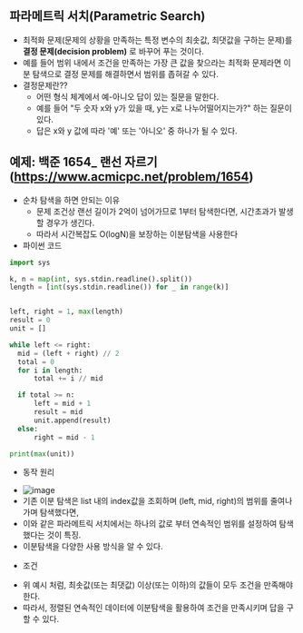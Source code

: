 ## 파라메트릭 서치(Parametric Search)
 * 최적화 문제(문제의 상황을 만족하는 특정 변수의 최솟값, 최댓값을 구하는 문제)를 **결정 문제(decision problem)** 로 바꾸어 푸는 것이다.
 * 예를 들어 범위 내에서 조건을 만족하는 가장 큰 값을 찾으라는 최적화 문제라면 이분 탐색으로 결정 문제를 해결하면서 범위를 좁혀갈 수 있다.
 * 결정문제란??
   - 어떤 형식 체계에서 예-아니오 답이 있는 질문을 말한다. 
   - 예를 들어 "두 숫자 x와 y가 있을 때, y는 x로 나누어떨어지는가?" 하는 질문이 있다. 
   - 답은 x와 y 값에 따라 '예' 또는 '아니오' 중 하나가 될 수 있다.

## 예제: 백준 1654_ 랜선 자르기 (https://www.acmicpc.net/problem/1654)
  * 순차 탐색을 하면 안되는 이유
    - 문제 조건상 랜선 길이가 2억이 넘어가므로 1부터 탐색한다면, 시간초과가 발생할 경우가 생긴다.
    - 따라서 시간복잡도 O(logN)을 보장하는 이분탐색을 사용한다
  * 파이썬 코드
  ```python
  import sys

k, n = map(int, sys.stdin.readline().split())
length = [int(sys.stdin.readline()) for _ in range(k)]


left, right = 1, max(length)
result = 0
unit = []

while left <= right:
    mid = (left + right) // 2
    total = 0
    for i in length:
        total += i // mid

    if total >= n:
        left = mid + 1
        result = mid
        unit.append(result)
    else:
        right = mid - 1

print(max(unit))
  ```
  * 동작 원리
  - ![image](https://user-images.githubusercontent.com/98008421/164965058-d27167d1-df04-43b0-b52a-e41949d828a4.png)
  - 기존 이분 탐색은 list 내의 index값을 조회하며 (left, mid, right)의 범위를 줄여나가며 탐색했다면,
  - 이와 같은 파라메트릭 서치에서는 하나의 값로 부터 연속적인 범위를 설정하여 탐색했다는 것이 특징.
  - 이분탐색을 다양한 사용 방식을 알 수 있다.
 
  * 조건
  - 위 예시 처럼, 최솟값(또는 최댓값) 이상(또는 이하)의 값들이 모두 조건을 만족해야 한다.
  - 따라서, 정렬된 연속적인 데이터에 이분탐색을 활용하여 조건을 만족시키며 답을 구할 수 있다.
  
